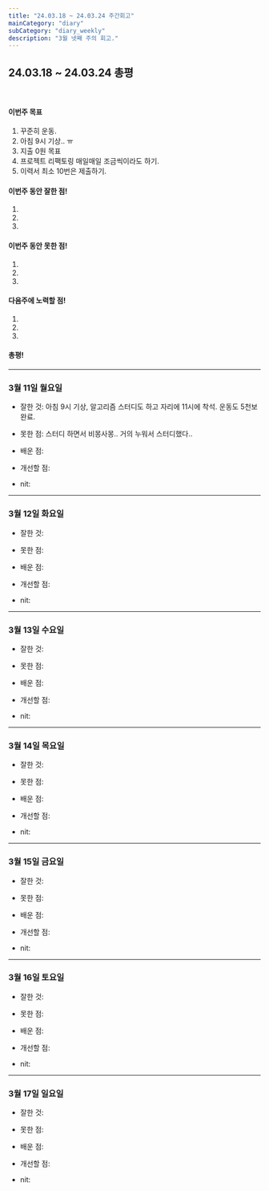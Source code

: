 ```yaml
---
title: "24.03.18 ~ 24.03.24 주간회고"
mainCategory: "diary"
subCategory: "diary_weekly"
description: "3월 넷째 주의 회고."
---
```


## 24.03.18 ~ 24.03.24 총평
<br>

#### 이번주 목표
1. 꾸준히 운동.
2. 아침 9시 기상.. ㅠ
3. 지출 0원 목표
4. 프로젝트 리팩토링 매일매일 조금씩이라도 하기.
5. 이력서 최소 10번은 제출하기.

#### 이번주 동안 잘한 점!
1.
2.
3.

#### 이번주 동안 못한 점!
1.
2.
3.

#### 다음주에 노력할 점!
1.
2.
3.

#### 총평!

*** 

### 3월 11일 월요일 

- 잘한 것: 아침 9시 기상, 알고리즘 스터디도 하고 자리에 11시에 착석. 운동도 5천보 완료.
- 못한 점: 스터디 하면서 비몽사몽.. 거의 누워서 스터디했다..
- 배운 점: 
- 개선할 점: 

- nit: 


*** 

### 3월 12일 화요일

- 잘한 것: 
- 못한 점: 
- 배운 점: 
- 개선할 점: 

- nit: 

*** 

### 3월 13일 수요일

- 잘한 것: 
- 못한 점: 
- 배운 점: 
- 개선할 점: 

- nit: 

*** 

### 3월 14일 목요일

- 잘한 것: 
- 못한 점: 
- 배운 점: 
- 개선할 점: 

- nit: 

*** 

### 3월 15일 금요일

- 잘한 것: 
- 못한 점: 
- 배운 점: 
- 개선할 점: 

- nit: 

*** 

### 3월 16일 토요일

- 잘한 것: 
- 못한 점: 
- 배운 점: 
- 개선할 점: 

- nit: 

*** 

### 3월 17일 일요일

- 잘한 것: 
- 못한 점: 
- 배운 점: 
- 개선할 점: 

- nit: 